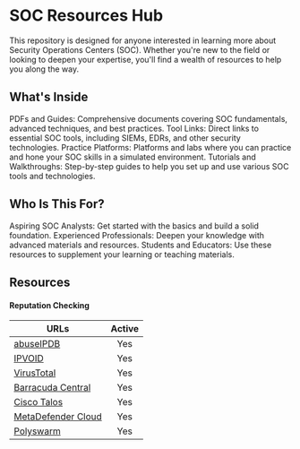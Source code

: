 # SOC Resources Hub

This repository is designed for anyone interested in learning more about Security Operations Centers (SOC). Whether you're new to the field or looking to deepen your expertise, you'll find a wealth of resources to help you along the way.

## What's Inside

PDFs and Guides: Comprehensive documents covering SOC fundamentals, advanced techniques, and best practices.
Tool Links: Direct links to essential SOC tools, including SIEMs, EDRs, and other security technologies.
Practice Platforms: Platforms and labs where you can practice and hone your SOC skills in a simulated environment.
Tutorials and Walkthroughs: Step-by-step guides to help you set up and use various SOC tools and technologies.

## Who Is This For?
Aspiring SOC Analysts: Get started with the basics and build a solid foundation.
Experienced Professionals: Deepen your knowledge with advanced materials and resources.
Students and Educators: Use these resources to supplement your learning or teaching materials.

## Resources

#### Reputation Checking
| URLs        | Active           |
| ------------- |:-------------:|
| [abuseIPDB](abuseipdb.com)    | Yes |
| [IPVOID](ipvoid.com)    | Yes |
| [VirusTotal](virustotal.com)      | Yes     |
| [Barracuda Central](barracudacentral.org)    | Yes |
| [Cisco Talos](talosintelligence.com) | Yes     |
| [MetaDefender Cloud](metadefender.opswat.com) | Yes     |
| [Polyswarm](https://polyswarm.network/) | Yes     |

